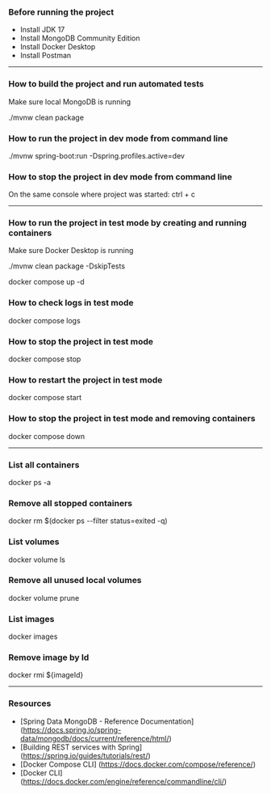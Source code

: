 ### Before running the project
- Install JDK 17
- Install MongoDB Community Edition
- Install Docker Desktop
- Install Postman

---

### How to build the project and run automated tests

Make sure local MongoDB is running

./mvnw clean package

### How to run the project in dev mode from command line

./mvnw spring-boot:run -Dspring.profiles.active=dev

### How to stop the project in dev mode from command line

On the same console where project was started: ctrl + c

---
### How to run the project in test mode by creating and running containers

Make sure Docker Desktop is running

./mvnw clean package -DskipTests

docker compose up -d

### How to check logs in test mode

docker compose logs

### How to stop the project in test mode

docker compose stop

### How to restart the project in test mode

docker compose start

### How to stop the project in test mode and removing containers

docker compose down

---
### List all containers
docker ps -a

### Remove all stopped containers
docker rm $(docker ps --filter status=exited -q)

### List volumes
docker volume ls

### Remove all unused local volumes
docker volume prune

### List images
docker images

### Remove image by Id
docker rmi ${imageId}

---
### Resources
- [Spring Data MongoDB - Reference Documentation] (https://docs.spring.io/spring-data/mongodb/docs/current/reference/html/)
- [Building REST services with Spring] (https://spring.io/guides/tutorials/rest/)
- [Docker Compose CLI] (https://docs.docker.com/compose/reference/)
- [Docker CLI] (https://docs.docker.com/engine/reference/commandline/cli/)
